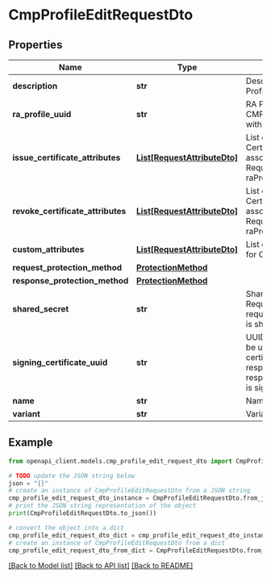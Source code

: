 # CmpProfileEditRequestDto


## Properties

Name | Type | Description | Notes
------------ | ------------- | ------------- | -------------
**description** | **str** | Description of the CMP Profile | [optional] 
**ra_profile_uuid** | **str** | RA Profile UUID that the CMP Profile is associated with | [optional] 
**issue_certificate_attributes** | [**List[RequestAttributeDto]**](RequestAttributeDto.md) | List of Attributes to issue Certificate for the associated RA Profile. Required when raProfileUuid is provided | [optional] 
**revoke_certificate_attributes** | [**List[RequestAttributeDto]**](RequestAttributeDto.md) | List of Attributes to revoke Certificate for the associated RA Profile. Required when raProfileUuid is provided | [optional] 
**custom_attributes** | [**List[RequestAttributeDto]**](RequestAttributeDto.md) | List of Custom Attributes for CMP Profile | [optional] 
**request_protection_method** | [**ProtectionMethod**](ProtectionMethod.md) |  | 
**response_protection_method** | [**ProtectionMethod**](ProtectionMethod.md) |  | 
**shared_secret** | **str** | Shared secret for the CMP Request. Required when requestProtectionMethod is sharedSecret | [optional] 
**signing_certificate_uuid** | **str** | UUID of the Certificate to be used as signing certificate for CMP responses. Required when responseProtectionMethod is signature | [optional] 
**name** | **str** | Name of the CMP Profile | 
**variant** | **str** | Variant of the CMP Profile | 

## Example

```python
from openapi_client.models.cmp_profile_edit_request_dto import CmpProfileEditRequestDto

# TODO update the JSON string below
json = "{}"
# create an instance of CmpProfileEditRequestDto from a JSON string
cmp_profile_edit_request_dto_instance = CmpProfileEditRequestDto.from_json(json)
# print the JSON string representation of the object
print(CmpProfileEditRequestDto.to_json())

# convert the object into a dict
cmp_profile_edit_request_dto_dict = cmp_profile_edit_request_dto_instance.to_dict()
# create an instance of CmpProfileEditRequestDto from a dict
cmp_profile_edit_request_dto_from_dict = CmpProfileEditRequestDto.from_dict(cmp_profile_edit_request_dto_dict)
```
[[Back to Model list]](../README.md#documentation-for-models) [[Back to API list]](../README.md#documentation-for-api-endpoints) [[Back to README]](../README.md)


